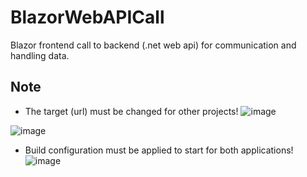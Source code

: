 # BlazorWebAPICall

Blazor frontend call to backend (.net web api) for communication and handling data.

## Note
- The target (url) must be changed for other projects!
![image](https://github.com/user-attachments/assets/01a24876-2304-45aa-94da-6d6fc5c02aac)

![image](https://github.com/user-attachments/assets/06ebc93d-ba82-4d21-9776-7a6538c2a58c)


- Build configuration must be applied to start for both applications!
![image](https://github.com/user-attachments/assets/dc6c3a0f-4f3c-4ae0-af6c-240d5bf09912)
